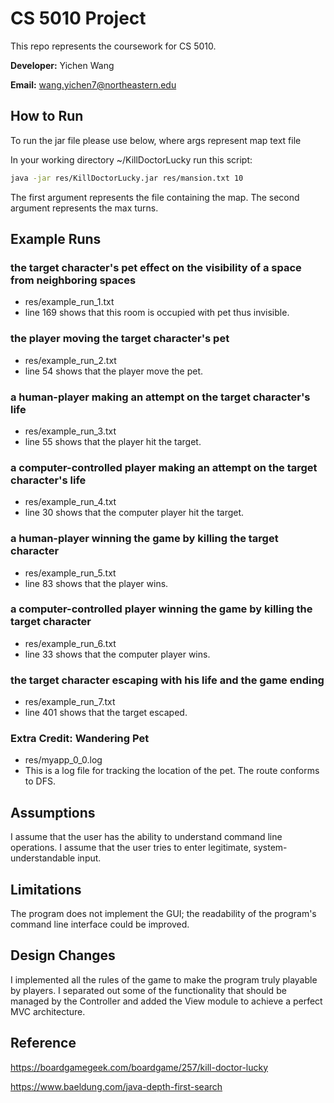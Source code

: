# CS 5010 Project

This repo represents the coursework for CS 5010.

**Developer:** Yichen Wang

**Email:** wang.yichen7@northeastern.edu

## How to Run
To run the jar file please use below, where args represent map text file

In your working directory ~/KillDoctorLucky run this script:
```bash
java -jar res/KillDoctorLucky.jar res/mansion.txt 10
```
The first argument represents the file containing the map. The second argument represents the max turns.

## Example Runs

### the target character's pet effect on the visibility of a space from neighboring spaces
- res/example_run_1.txt
- line 169 shows that this room is occupied with pet thus invisible.
### the player moving the target character's pet
- res/example_run_2.txt
- line 54 shows that the player move the pet.
### a human-player making an attempt on the target character's life
- res/example_run_3.txt
- line 55 shows that the player hit the target.
### a computer-controlled player making an attempt on the target character's life
- res/example_run_4.txt
- line 30 shows that the computer player hit the target.
### a human-player winning the game by killing the target character
- res/example_run_5.txt
- line 83 shows that the player wins.
### a computer-controlled player winning the game by killing the target character
- res/example_run_6.txt
- line 33 shows that the computer player wins.
### the target character escaping with his life and the game ending
- res/example_run_7.txt
- line 401 shows that the target escaped.
### Extra Credit: Wandering Pet
- res/myapp_0_0.log
- This is a log file for tracking the location of the pet. The route conforms to DFS.

## Assumptions
I assume that the user has the ability to understand command line operations. I assume that the user tries to enter legitimate, system-understandable input.

## Limitations
The program does not implement the GUI; the readability of the program's command line interface could be improved.

## Design Changes
I implemented all the rules of the game to make the program truly playable by players.
I separated out some of the functionality that should be managed by the Controller and added the View module to achieve a perfect MVC architecture.

## Reference
https://boardgamegeek.com/boardgame/257/kill-doctor-lucky

https://www.baeldung.com/java-depth-first-search